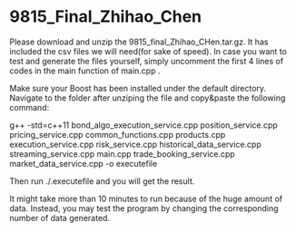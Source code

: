 # 9815_Final_Zhihao_Chen

Please download and unzip the 9815_final_Zhihao_CHen.tar.gz. It has included the csv files we will need(for sake of speed). In case you want to test and generate the files yourself, simply uncomment the first 4 lines of codes in the main function of main.cpp .

Make sure your Boost has been installed under the default directory. Navigate to the folder after unziping the file and copy&paste  the following command:

g++ -std=c++11 bond_algo_execution_service.cpp position_service.cpp pricing_service.cpp common_functions.cpp products.cpp execution_service.cpp risk_service.cpp historical_data_service.cpp streaming_service.cpp main.cpp trade_booking_service.cpp market_data_service.cpp -o executefile

Then run ./.executefile and you will get the result.

It might take more than 10 minutes to run because of the huge amount of data. Instead, you may test the program by changing the corresponding number of data generated. 
